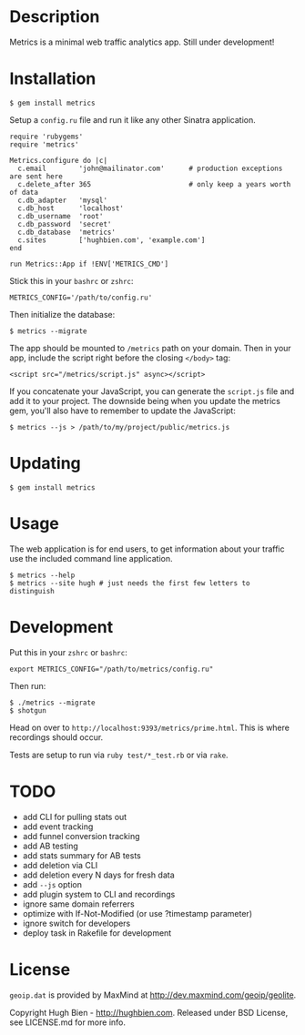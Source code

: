 Description
===========

Metrics is a minimal web traffic analytics app.  Still under development!

Installation
============

    $ gem install metrics

Setup a `config.ru` file and run it like any other Sinatra application.

    require 'rubygems'
    require 'metrics'

    Metrics.configure do |c|
      c.email        'john@mailinator.com'      # production exceptions are sent here
      c.delete_after 365                        # only keep a years worth of data
      c.db_adapter   'mysql'
      c.db_host      'localhost'
      c.db_username  'root'
      c.db_password  'secret'
      c.db_database  'metrics'
      c.sites        ['hughbien.com', 'example.com']
    end

    run Metrics::App if !ENV['METRICS_CMD']

Stick this in your `bashrc` or `zshrc`:

    METRICS_CONFIG='/path/to/config.ru'

Then initialize the database:

    $ metrics --migrate

The app should be mounted to `/metrics` path on your domain.  Then in your app,
include the script right before the closing `</body>` tag:

    <script src="/metrics/script.js" async></script>

If you concatenate your JavaScript, you can generate the `script.js` file and
add it to your project.  The downside being when you update the metrics gem,
you'll also have to remember to update the JavaScript:

    $ metrics --js > /path/to/my/project/public/metrics.js

Updating
========

    $ gem install metrics

Usage
=====

The web application is for end users, to get information about your traffic use
the included command line application.

    $ metrics --help
    $ metrics --site hugh # just needs the first few letters to distinguish

Development
===========

Put this in your `zshrc` or `bashrc`:

    export METRICS_CONFIG="/path/to/metrics/config.ru"

Then run:

    $ ./metrics --migrate
    $ shotgun

Head on over to `http://localhost:9393/metrics/prime.html`.  This is where
recordings should occur.

Tests are setup to run via `ruby test/*_test.rb` or via `rake`.

TODO
====

* add CLI for pulling stats out
* add event tracking
* add funnel conversion tracking
* add AB testing
* add stats summary for AB tests
* add deletion via CLI
* add deletion every N days for fresh data
* add `--js` option
* add plugin system to CLI and recordings
* ignore same domain referrers
* optimize with If-Not-Modified (or use ?timestamp parameter)
* ignore switch for developers
* deploy task in Rakefile for development

License
=======

`geoip.dat` is provided by MaxMind at <http://dev.maxmind.com/geoip/geolite>.

Copyright Hugh Bien - http://hughbien.com.
Released under BSD License, see LICENSE.md for more info.
